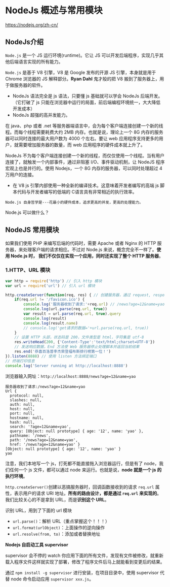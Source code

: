# NodeJs 概述与常用模块

https://nodejs.org/zh-cn/

## NodeJs介绍

`Node.js` 是一个 JS 运行环境(runtime)。它让 JS 可以开发后端程序，实现几乎其他后端语言实现的所有能力。

`Node.js` 是基于 V8 引擎，V8 是 Google 发布的开源 JS 引擎，本身就是用于 Chrome 浏览器的 JS 解释部分。**Ryan Dahl** 鬼才般的把 V8 搬到了服务器上，用于做服务器的软件。

* NodeJs 语法完全是 js 语法，只要懂 js 基础就可以学会 NodeJs 后端开发。（它打破了 js 只能在浏览器中运行的局面，前后端编程环境统一，大大降低开发成本）
* NodeJs 超强的高并发能力。

在 java、php 或者 .net 等服务器端语言中，会为每个客户端连接创建一个新的线程。而每个线程需要耗费大约 2MB 内存。也就是说，理论上一个 8G 内存的服务器可以同时连接的最大用户数为 4000 个左右。要让 web 应用程序支持更多的用户，就需要增加服务器的数量，而 web 应用程序的硬件成本就上升了。

NodeJs 不为每个客户端连接创建一个新的线程，而仅仅使用一个线程。当有用户连接了，就触发一个内部事件，通过非阻塞 I/O、事件驱动机制，让 NodeJS 程序宏观上也是并行的。使用 Nodejs，一个 8G 内存的服务器，可以同时处理超过 4 万用户的连接。

* 在 V8 js 引擎内部使用一种全新的编译技术。这意味着开发者编写的高端 js 脚本代码与开发者编写的低端的 C语言具有非常相近的执行效率。

`Node.js 自身哲学是---花最小的硬件成本，追求更高的并发，更高的处理能力。`

Node.js 可以做什么？

<!-- ![image](https://github.com/huabinzhang427/Doc-Zhang/blob/master/NodeJs/images/dowhat.png) -->

## NodeJS 常用模块

如果我们使用 PHP 来编写后端的代码时，需要 Apache 或者 Nginx 的 HTTP 服务器，来处理客户端的请求相应。不过对 Node.js 来说，概念完全不一样了。**使用 Node.js 时， 我们不仅仅在实现一个应用，同时还实现了整个 HTTP 服务器**。

### 1.HTTP、URL 模块

```js
var http = require('http') // 引入 http 模块
var url = require('url') // 引入 url 模块

http.createServer(function(req, res) { // 创建服务器，通过 request, response 参数来接收和响应数据
    if(req.url != '/favicon.ico') {
        console.log('服务器收到了请求:'+req.url) // /news?age=12&name=yao
        console.log(url.parse(req.url, true))
        var result = url.parse(req.url, true).query
        console.log(result)
        console.log(result.name)
        // console.log('get请求的数据='+url.parse(req.url, true))
    }
    // 设置 HTTP 头部，状态码是 200，文件类型是 html，字符集是 utf-8
    res.writeHead(200, {'Content-Type':'text/html;charset=UTF-8'})
    // 发送响应数据，End 方法使 Web 服务器停止处理脚本并返回当前结果
    res.end('恭喜百洛普李杰荣登福布斯排行榜第一位！')
}).listen(8888) // 使用 listen 方法绑定端口
// 终端打印信息
console.log('Server running at http://localhost:8888')
```

浏览器输入网址：`http://localhost:8888/news?age=12&name=yao`

```
服务器收到了请求:/news?age=12&name=yao
Url {
  protocol: null,
  slashes: null,
  auth: null,
  host: null,
  port: null,
  hostname: null,
  hash: null,
  search: '?age=12&name=yao',
  query: [Object: null prototype] { age: '12', name: 'yao' },
  pathname: '/news',
  path: '/news?age=12&name=yao',
  href: '/news?age=12&name=yao' }
[Object: null prototype] { age: '12', name: 'yao' }
yao
```

注意，我们本地写一个 js，打死都不能直接拖入浏览器运行，但是有了 node，我 们任何一个 js 文件，都可以通过 node 来运行。也就是说，**node 就是一个 js 的执行环境**。

`http.createServer()`创建以恶搞服务器时，回调函数接收到的请求 `req.url` 属性，表示用户的请求 URl 地址。**所有的路由设计，都是通过 `req.url` 来实现的**。我们比较关心的不是拿到 URL，而是**识别这个 URL**。

识别 URL，用到了下面的 url 模块

* `url.parse()`：解析 URL（重点掌握这个！！！）
* `url.format(urlObject)`：上面操作的逆向操作
* `url.resolve(from, to)`：添加或者替换地址

**Nodejs 自启动工具 supervisor**

supervisor 会不停的 watch 你应用下面的所有文件，发现有文件被修改，就重新载入程序文件这样就实现了部署，修改了程序文件后马上就能看到变更后的结果。

通过 `npm install -g supervisor` 进行安装，在项目目录中，使用 supervisor 代替 node 命令启动应用 `supervisor xxx.js`。

